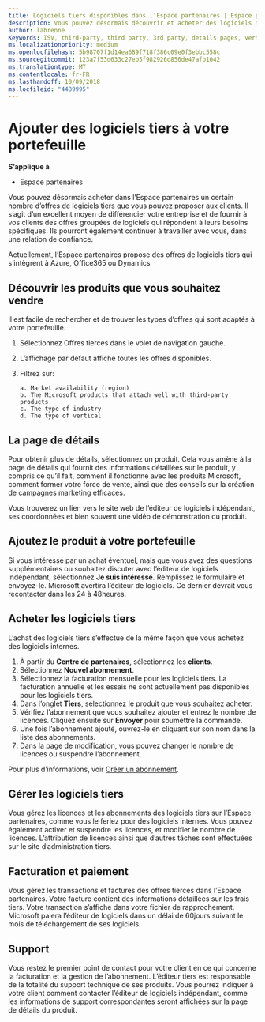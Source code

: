 ```yaml
---
title: Logiciels tiers disponibles dans l’Espace partenaires | Espace partenaires
description: Vous pouvez désormais découvrir et acheter des logiciels tiers que vous pouvez ajouter au portefeuille que vous proposez aux clients.
author: labrenne
Keywords: ISV, third-party, third party, 3rd party, details pages, vertical software, software publisher
ms.localizationpriority: medium
ms.openlocfilehash: 5b98707f1d14ea689f718f386c09e0f3ebbc558c
ms.sourcegitcommit: 123a7f53d633c27eb5f982926d856de47afb1042
ms.translationtype: MT
ms.contentlocale: fr-FR
ms.lasthandoff: 10/09/2018
ms.locfileid: "4489995"
---
```

# <a name="add-third-party-software-to-your-portfolio"></a>Ajouter des logiciels tiers à votre portefeuille

**S’applique à** 

- Espace partenaires


Vous pouvez désormais acheter dans l’Espace partenaires un certain nombre d’offres de logiciels tiers que vous pouvez proposer aux clients. Il s’agit d’un excellent moyen de différencier votre entreprise et de fournir à vos clients des offres groupées de logiciels qui répondent à leurs besoins spécifiques. Ils pourront également continuer à travailler avec vous, dans une relation de confiance.

Actuellement, l’Espace partenaires propose des offres de logiciels tiers qui s’intègrent à Azure, Office365 ou Dynamics

## <a name="discover-the-products-you-want-to-sell"></a>Découvrir les produits que vous souhaitez vendre

Il est facile de rechercher et de trouver les types d’offres qui sont adaptés à votre portefeuille. 
1.  Sélectionnez Offres tierces dans le volet de navigation gauche. 
2.  L’affichage par défaut affiche toutes les offres disponibles. 
3.  Filtrez sur:

        a. Market availability (region) 
        b. The Microsoft products that attach well with third-party products  
        c. The type of industry 
        d. The type of vertical 

## <a name="the-details-page"></a>La page de détails

Pour obtenir plus de détails, sélectionnez un produit. Cela vous amène à la page de détails qui fournit des informations détaillées sur le produit, y compris ce qu’il fait, comment il fonctionne avec les produits Microsoft, comment former votre force de vente, ainsi que des conseils sur la création de campagnes marketing efficaces. 

Vous trouverez un lien vers le site web de l’éditeur de logiciels indépendant, ses coordonnées et bien souvent une vidéo de démonstration du produit. 

## <a name="add-the-product-to-your-portfolio"></a>Ajoutez le produit à votre portefeuille

Si vous intéressé par un achat éventuel, mais que vous avez des questions supplémentaires ou souhaitez discuter avec l’éditeur de logiciels indépendant, sélectionnez **Je suis intéressé**. Remplissez le formulaire et envoyez-le. Microsoft avertira l’éditeur de logiciels. Ce dernier devrait vous recontacter dans les 24 à 48heures. 

## <a name="purchase-the-third-party-software"></a>Acheter les logiciels tiers

L’achat des logiciels tiers s’effectue de la même façon que vous achetez des logiciels internes. 

1.  À partir du **Centre de partenaires**, sélectionnez les **clients**.
2.  Sélectionnez **Nouvel abonnement**.
3.  Sélectionnez la facturation mensuelle pour les logiciels tiers. La facturation annuelle et les essais ne sont actuellement pas disponibles pour les logiciels tiers.
4.  Dans l’onglet **Tiers**, sélectionnez le produit que vous souhaitez acheter.
5.  Vérifiez l’abonnement que vous souhaitez ajouter et entrez le nombre de licences. Cliquez ensuite sur **Envoyer** pour soumettre la commande.
6.  Une fois l’abonnement ajouté, ouvrez-le en cliquant sur son nom dans la liste des abonnements. 
7.  Dans la page de modification, vous pouvez changer le nombre de licences ou suspendre l’abonnement.

Pour plus d’informations, voir [Créer un abonnement](create-a-new-subscription.md).

## <a name="administer-the-third-party-software"></a>Gérer les logiciels tiers

Vous gérez les licences et les abonnements des logiciels tiers sur l’Espace partenaires, comme vous le feriez pour des logiciels internes. Vous pouvez également activer et suspendre les licences, et modifier le nombre de licences. L’attribution de licences ainsi que d’autres tâches sont effectuées sur le site d’administration tiers.

## <a name="billing-and-payment"></a>Facturation et paiement

Vous gérez les transactions et factures des offres tierces dans l’Espace partenaires. Votre facture contient des informations détaillées sur les frais tiers. Votre transaction s’affiche dans votre fichier de rapprochement. Microsoft paiera l’éditeur de logiciels dans un délai de 60jours suivant le mois de téléchargement de ses logiciels. 

## <a name="support"></a>Support

Vous restez le premier point de contact pour votre client en ce qui concerne la facturation et la gestion de l’abonnement. L’éditeur tiers est responsable de la totalité du support technique de ses produits. Vous pourrez indiquer à votre client comment contacter l’éditeur de logiciels indépendant, comme les informations de support correspondantes seront affichées sur la page de détails du produit.

